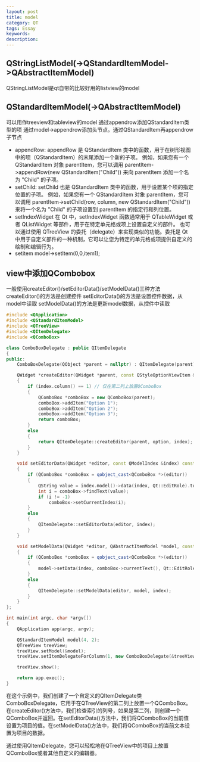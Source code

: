 ```yaml
---
layout: post
title: model
category: QT
tags: Essay
keywords: 
description: 
---
```


## QStringListModel(->QStandardItemModel->QAbstractItemModel)
QStringListModel是qt自带的比较好用的listview的model

## QStandardItemModel(->QAbstractItemModel)
可以用作treeview和tableview的model
通过appendrow添加QStandardItem类型的项
通过model->appendrow添加头节点。通过QStandardItem再appendrow子节点
- appendRow:
appendRow 是 QStandardItem 类中的函数，用于在树形视图中的项（QStandardItem）的末尾添加一个新的子项。
例如，如果您有一个 QStandardItem 对象 parentItem，您可以调用 parentItem->appendRow(new QStandardItem("Child")) 来向 parentItem 添加一个名为 "Child" 的子项。
- setChild:
setChild 也是 QStandardItem 类中的函数，用于设置某个项的指定位置的子项。
例如，如果您有一个 QStandardItem 对象 parentItem，您可以调用 parentItem->setChild(row, column, new QStandardItem("Child")) 来将一个名为 "Child" 的子项设置到 parentItem 的指定行和列位置。
- setIndexWidget
在 Qt 中，setIndexWidget 函数通常用于 QTableWidget 或者 QListWidget 等部件，用于在特定单元格或项上设置自定义的部件。
也可以通过使用 QTreeView 的委托（delegate）来实现类似的功能。委托是 Qt 中用于自定义部件的一种机制，它可以让您为特定的单元格或项提供自定义的绘制和编辑行为。
- setitem
model->setItem(0,0,item1);

## view中添加QCombobox
一般使用createEditor()/setEditorData()/setModelData()三种方法
createEditor()的方法是创建控件
setEditorData()的方法是设置控件数据，从model中读取
setModelData()的方法是更新model数据，从控件中读取
```cpp
#include <QApplication>
#include <QStandardItemModel>
#include <QTreeView>
#include <QItemDelegate>
#include <QComboBox>

class ComboBoxDelegate : public QItemDelegate
{
public:
    ComboBoxDelegate(QObject *parent = nullptr) : QItemDelegate(parent) {}

    QWidget *createEditor(QWidget *parent, const QStyleOptionViewItem &option, const QModelIndex &index) const override
    {
        if (index.column() == 1) // 仅在第二列上放置QComboBox
        {
            QComboBox *comboBox = new QComboBox(parent);
            comboBox->addItem("Option 1");
            comboBox->addItem("Option 2");
            comboBox->addItem("Option 3");
            return comboBox;
        }
        else
        {
            return QItemDelegate::createEditor(parent, option, index);
        }
    }

    void setEditorData(QWidget *editor, const QModelIndex &index) const override
    {
        if (QComboBox *comboBox = qobject_cast<QComboBox *>(editor))
        {
            QString value = index.model()->data(index, Qt::EditRole).toString();
            int i = comboBox->findText(value);
            if (i != -1)
                comboBox->setCurrentIndex(i);
        }
        else
        {
            QItemDelegate::setEditorData(editor, index);
        }
    }

    void setModelData(QWidget *editor, QAbstractItemModel *model, const QModelIndex &index) const override
    {
        if (QComboBox *comboBox = qobject_cast<QComboBox *>(editor))
        {
            model->setData(index, comboBox->currentText(), Qt::EditRole);
        }
        else
        {
            QItemDelegate::setModelData(editor, model, index);
        }
    }
};

int main(int argc, char *argv[])
{
    QApplication app(argc, argv);

    QStandardItemModel model(4, 2);
    QTreeView treeView;
    treeView.setModel(&model);
    treeView.setItemDelegateForColumn(1, new ComboBoxDelegate(&treeView)); // 将QComboBoxDelegate应用于第二列

    treeView.show();

    return app.exec();
}
```
在这个示例中，我们创建了一个自定义的QItemDelegate类ComboBoxDelegate，它用于在QTreeView的第二列上放置一个QComboBox。在createEditor()方法中，我们检查索引的列号，如果是第二列，则创建一个QComboBox并返回。在setEditorData()方法中，我们将QComboBox的当前值设置为项目的值。在setModelData()方法中，我们将QComboBox的当前文本设置为项目的数据。

通过使用QItemDelegate，您可以轻松地在QTreeView中的项目上放置QComboBox或者其他自定义的编辑器。
